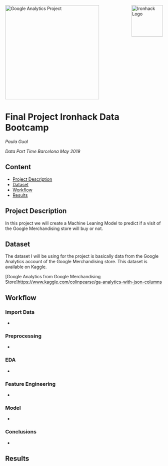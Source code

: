 <img src="https://bit.ly/2VnXWr2" alt="Ironhack Logo" width="100" align="right"/>

<img src="https://cloud.google.com/images/solutions/big-data/big-data_2x.png?hl=es" alt="Google Analytics Project" width="300"/>


#  Final Project Ironhack Data Bootcamp
*Paula Gual*

*Data Part Time Barcelona May 2019*


## Content
- [Project Description](#project)
- [Dataset](#dataset)
- [Workflow](#workflow)
- [Results](#results)

<a name="project"></a>

## Project Description

In this project we will create a Machine Leaning Model to predict if a visit of the Google Merchandising store will buy or not.



<a name="dataset"></a>

## Dataset

The dataset I will be using for the project is basically data from the Google Analytics account of the Google Merchandising store. This dataset is available on Kaggle.

[Google Analytics from Google Merchandising Store]https://www.kaggle.com/colinpearse/ga-analytics-with-json-columns



<a name="workflow"></a>

## Workflow

### Import Data
* 

### Preprocessing
* 

### EDA

*

### Feature Engineering
* 

### Model
* 

### Conclusions
*



<a name="results"></a>

## Results






